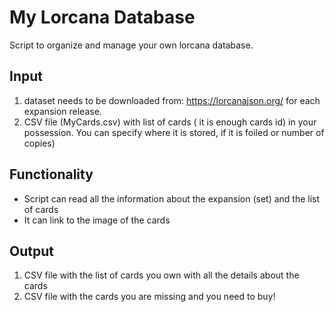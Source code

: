# My Lorcana Database

Script to organize and manage your own lorcana database. 

## Input 

1. dataset needs to be downloaded from: https://lorcanajson.org/ for each expansion release. 
2. CSV file (MyCards.csv) with list of cards ( it is enough cards id) in your possession. You can specify where it is stored, if it is foiled or number of copies)

## Functionality

* Script can read all the information about the expansion (set) and the list of cards
* It can link to the image of the cards

## Output

1. CSV file with the list of cards you own with all the details about the cards
2. CSV file with the cards you are missing and you need to buy!
   
